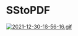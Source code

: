 # SStoPDF

[![2021-12-30-18-56-16.gif](https://s10.gifyu.com/images/2021-12-30-18-56-16.gif)](https://s10.gifyu.com/images/2021-12-30-18-56-16.gif)
